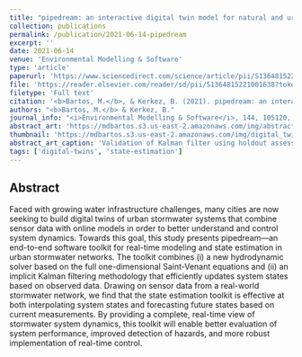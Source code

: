```yaml
---
title: "pipedream: an interactive digital twin model for natural and urban drainage systems"
collection: publications
permalink: /publication/2021-06-14-pipedream
excerpt: ''
date: 2021-06-14
venue: 'Environmental Modelling & Software'
type: 'article'
paperurl: 'https://www.sciencedirect.com/science/article/pii/S1364815221001638'
file: 'https://reader.elsevier.com/reader/sd/pii/S1364815221001638?token=8B889C9002B6BA00015B12B73337C3244F4A570121266A4542080CD7DBACC31B37032127CB621C0769747B4C6FBE1124&originRegion=us-east-1&originCreation=20211222053724'
filetype: 'Full text'
citation: '<b>Bartos, M.</b>, & Kerkez, B. (2021). pipedream: an interactive digital twin model for urban drainage networks. <i>Environmental Modelling & Software</i>, 144, 105120, doi:10.1016/j.envsoft.2021.105120.'
authors: "<b>Bartos, M.</b> & Kerkez, B."
journal_info: "<i>Environmental Modelling & Software</i>, 144, 105120, (2021)"
abstract_art: 'https://mdbartos.s3.us-east-2.amazonaws.com/img/abstract_art_11.png'
thumbnail: 'https://mdbartos.s3.us-east-2.amazonaws.com/img/digital_twins_thumb.png'
abstract_art_caption: 'Validation of Kalman filter using holdout assessment. Left: Depth hydrographs at basins 1 and 3, where the Kalman filter is applied. Right: Depth hydrographs at holdout sites where Kalman filter was not applied. The Kalman filter reduces error at both holdout sites.'
tags: ['digital-twins', 'state-estimation']
---
```


## Abstract

Faced with growing water infrastructure challenges, many cities are now seeking to build digital twins of urban stormwater systems that combine sensor data with online models in order to better understand and control system dynamics. Towards this goal, this study presents pipedream—an end-to-end software toolkit for real-time modeling and state estimation in urban stormwater networks. The toolkit combines (i) a new hydrodynamic solver based on the full one-dimensional Saint-Venant equations and (ii) an implicit Kalman filtering methodology that efficiently updates system states based on observed data. Drawing on sensor data from a real-world stormwater network, we find that the state estimation toolkit is effective at both interpolating system states and forecasting future states based on current measurements. By providing a complete, real-time view of stormwater system dynamics, this toolkit will enable better evaluation of system performance, improved detection of hazards, and more robust implementation of real-time control.
